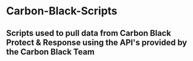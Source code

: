 # Carbon-Black-Scripts
## Scripts used to pull data from Carbon Black Protect & Response using the API's provided by the Carbon Black Team
